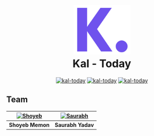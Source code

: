 <h1 align="center">
  <br>
  <a href="https://kal.today/"><img src="https://github.com/koshthak/kal-today/blob/master/kal_today_logo.png" alt="kal-today" width="150"></a>
  <br>
  Kal - Today
  <br>
</h1>

<p align="center">
  <a href="https://github.com/koshthak/kal-today/issues"><img src="https://img.shields.io/github/issues/koshthak/kal-today?style=for-the-badge" alt="kal-today" width="125"></a>
  <a href="https://github.com/koshthak/kal-today/blob/master/LICENSE"><img src="https://img.shields.io/github/license/koshthak/kal-today?style=for-the-badge" alt="kal-today" width="110"></a>
  <a href="https://github.com/koshthak/kal-today/stargazers"><img src="https://img.shields.io/github/stars/koshthak/kal-today?style=for-the-badge" alt="kal-today" width="80"></a>
</p>

[comment]: <> ([![Issues][issues-shield]][issues-url])
[comment]: <> ([![License][license-shield]][license-url])
[comment]: <> ([![Stars][stars-shield]][stars-url])


## Team

| [![Shoyeb](https://avatars1.githubusercontent.com/u/29501578?s=100&u=46d4ed0f63136205b321cfe9790b40ba1e01e47b&v=4)](https://shoyeb.co) 	| [![Saurabh](https://avatars2.githubusercontent.com/u/20675891?s=100&u=adca1d432faae06144f40f910d5b474c140362da&v=4)](https://github.com/yadav-saurabh) 	|
|:---------------------------------------------------------------------------------------------------------:	|:---------------------------------------------------------------------------------------------------------:	|
|                                            **Shoyeb Memon**                                            	|                                            **Saurabh Yadav**                                            	|



[issues-shield]: https://img.shields.io/github/issues/koshthak/kal-today?style=for-the-badge
[issues-url]: https://github.com/koshthak/kal-today/issues
[license-shield]: https://img.shields.io/github/license/koshthak/kal-today?style=for-the-badge
[license-url]: https://github.com/koshthak/kal-today/blob/master/LICENSE
[stars-shield]: https://img.shields.io/github/stars/koshthak/kal-today?style=for-the-badge
[stars-url]: https://github.com/koshthak/kal-today/stargazers
